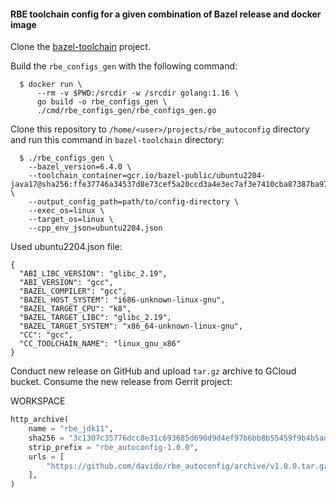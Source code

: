 #### RBE toolchain config for a given combination of Bazel release and docker image

Clone the [bazel-toolchain](https://github.com/bazelbuild/bazel-toolchains.git)
project.

Build the `rbe_configs_gen` with the following command:

```
  $ docker run \
      --rm -v $PWD:/srcdir -w /srcdir golang:1.16 \
      go build -o rbe_configs_gen \
      ./cmd/rbe_configs_gen/rbe_configs_gen.go
```

Clone this repository to `/home/<user>/projects/rbe_autoconfig`
directory and run this command in `bazel-toolchain` directory:

```
  $ ./rbe_configs_gen \
    --bazel_version=6.4.0 \
    --toolchain_container=gcr.io/bazel-public/ubuntu2204-java17@sha256:ffe37746a34537d8e73cef5a20ccd3a4e3ec7af3e7410cba87387ba97c0e520f \
    --output_config_path=path/to/config-directory \
    --exec_os=linux \
    --target_os=linux \
    --cpp_env_json=ubuntu2204.json
```

Used ubuntu2204.json file:

```
{
  "ABI_LIBC_VERSION": "glibc_2.19",
  "ABI_VERSION": "gcc",
  "BAZEL_COMPILER": "gcc",
  "BAZEL_HOST_SYSTEM": "i686-unknown-linux-gnu",
  "BAZEL_TARGET_CPU": "k8",
  "BAZEL_TARGET_LIBC": "glibc_2.19",
  "BAZEL_TARGET_SYSTEM": "x86_64-unknown-linux-gnu",
  "CC": "gcc",
  "CC_TOOLCHAIN_NAME": "linux_gnu_x86"
}
```

Conduct new release on GitHub and upload `tar.gz` archive to GCloud bucket.
Consume the new release from Gerrit project:

WORKSPACE
```python
http_archive(
    name = "rbe_jdk11",
    sha256 = "3c1307c35776dcc8e31c693685d690d9d4ef97b6bb8b55459f9b4b5ad3b8da14",
    strip_prefix = "rbe_autoconfig-1.0.0",
    urls = [
        "https://github.com/davido/rbe_autoconfig/archive/v1.0.0.tar.gz",
    ],
)

```

